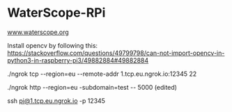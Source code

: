 # WaterScope-RPi

www.waterscope.org

Install opencv by following this: https://stackoverflow.com/questions/49799798/can-not-import-opencv-in-python3-in-raspberry-pi3/49882884#49882884


./ngrok tcp --region=eu --remote-addr 1.tcp.eu.ngrok.io:12345 22


./ngrok http --region=eu -subdomain=test -- 5000 (edited) 


ssh pi@1.tcp.eu.ngrok.io -p 12345
